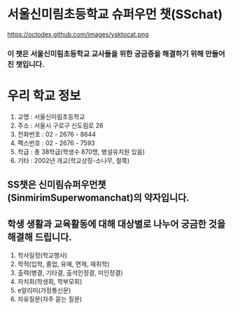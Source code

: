 # 서울신미림초등학교 슈퍼우먼 챗(SSchat)

https://octodex.github.com/images/yaktocat.png

### 이 챗은 서울신미림초등학교 교사들을 위한 궁금증을 해결하기 위해 만들어진 챗입니다.

# 우리 학교 정보

1. 교명 : 서울신미림초등학교
2. 주소 : 서울시 구로구 신도림로 26
3. 전화번호 : 02 - 2676 - 8644
4. 팩스번호 : 02 - 2676 - 7593
5. 학급 : 총 38학급(학생수 870명, 병설유치원 있음)
6. 기타 : 2002년 개교(학교상징-소나무, 철쭉)

## SS챗은 신미림슈퍼우먼챗(SinmirimSuperwomanchat)의 약자입니다. 

## 학생 생활과 교육활동에 대해 대상별로 나누어 궁금한 것을 해결해 드립니다. 

1. 학사일정(학교행사)
2. 학적(입학, 졸업, 유예, 면제, 재취학)
3. 출력(병결, 기타결, 출석인정결, 미인정결)
4. 자치회(학생회, 학부모회)
5. e알리미(가정통신문)
6. 자유질문(자주 묻는 질문)
